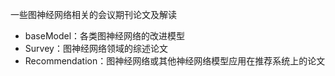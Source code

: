一些图神经网络相关的会议期刊论文及解读
- baseModel：各类图神经网络的改进模型
- Survey：图神经网络领域的综述论文
- Recommendation：图神经网络或其他神经网络模型应用在推荐系统上的论文

